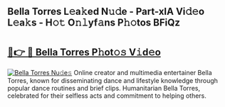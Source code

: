 ## Bella Torres L𝚎a𝚔ed N𝚞𝚍e - Part-xIA Vi𝚍𝚎o L𝚎a𝚔s - H𝚘𝚝 O𝚗𝚕yf𝚊ns P𝚑𝚘tos BFiQz

# <h2><a href="http://kf0xgq.oniu.top/?m=Bella+Torres">🔗👉 🔴 Bella Torres P𝚑ot𝚘𝚜 V𝚒d𝚎o</a></h2>

[![Bella Torres Nu𝚍e𝚜](https://i.imgur.com/0qMVB7G.gif)](http://kf0xgq.oniu.top/?m=Bella+Torres)
Online creator and multimedia entertainer Bella Torres, known for disseminating dance and lifestyle knowledge through popular dance routines and brief clips. Humanitarian Bella Torres, celebrated for their selfless acts and commitment to helping others.  
